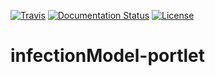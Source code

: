 [![Travis](http://img.shields.io/travis/csgf/infectionModel-portlet/master.png)](https://travis-ci.org/csgf/infectionModel-portlet)
[![Documentation Status](https://readthedocs.org/projects/csgf/badge/?version=latest)](http://csgf.readthedocs.org)
[![License](https://img.shields.io/github/license/csgf/infectionModel-portlet.svg?style?flat)](http://www.apache.org/licenses/LICENSE-2.0.txt)

# infectionModel-portlet
